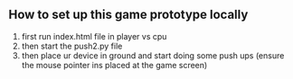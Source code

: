## How to set up this game prototype locally
1. first run index.html file in player vs cpu
2. then start the push2.py file
3. then place ur device in ground and start doing some push ups (ensure the mouse pointer ins placed at the game screen)
